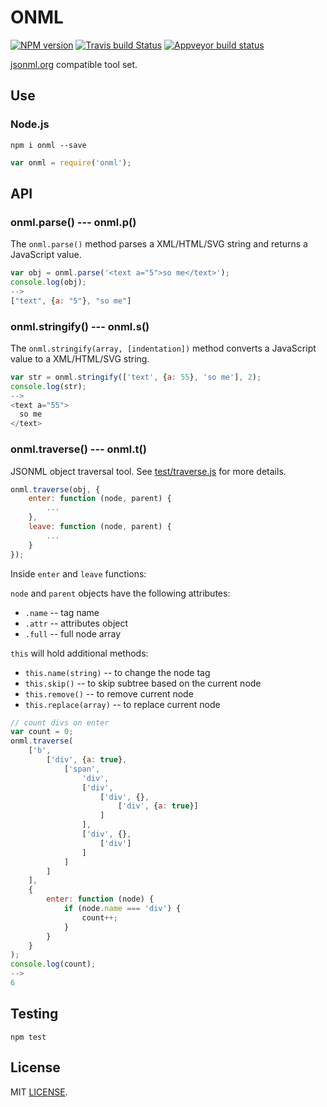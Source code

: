 # ONML

[![NPM version](https://img.shields.io/npm/v/onml.svg)](https://www.npmjs.org/package/onml)
[![Travis build Status](https://travis-ci.org/drom/onml.svg?branch=master)](https://travis-ci.org/drom/onml)
[![Appveyor build status](https://ci.appveyor.com/api/projects/status/pu0ig4ajhcsqlhjm?svg=true)](https://ci.appveyor.com/project/drom/onml)

[jsonml.org](http://www.jsonml.org/) compatible tool set.

## Use
### Node.js

```
npm i onml --save
```

```js
var onml = require('onml');
```

## API
### onml.parse() --- onml.p()
The `onml.parse()` method parses a XML/HTML/SVG string and returns a JavaScript value.

```js
var obj = onml.parse('<text a="5">so me</text>');
console.log(obj);
-->
["text", {a: "5"}, "so me"]
```

### onml.stringify() --- onml.s()
The `onml.stringify(array, [indentation])` method converts a JavaScript value to a XML/HTML/SVG string.

```js
var str = onml.stringify(['text', {a: 55}, 'so me'], 2);
console.log(str);
-->
<text a="55">
  so me
</text>
```

### onml.traverse() --- onml.t()
JSONML object traversal tool. See [test/traverse.js](test/traverse.js) for more details.

```js
onml.traverse(obj, {
    enter: function (node, parent) {
        ...
    },
    leave: function (node, parent) {
        ...
    }
});
```
Inside `enter` and `leave` functions:

`node` and `parent` objects have the following attributes:
  * `.name` -- tag name
  * `.attr` -- attributes object
  * `.full` -- full node array

`this` will hold additional methods:
  * `this.name(string)` -- to change the node tag
  * `this.skip()` -- to skip subtree based on the current node
  * `this.remove()` -- to remove current node
  * `this.replace(array)` -- to replace current node

```js
// count divs on enter
var count = 0;
onml.traverse(
    ['b',
        ['div', {a: true},
            ['span',
                'div',
                ['div',
                    ['div', {},
                        ['div', {a: true}]
                    ]
                ],
                ['div', {},
                    ['div']
                ]
            ]
        ]
    ],
    {
        enter: function (node) {
            if (node.name === 'div') {
                count++;
            }
        }
    }
);
console.log(count);
-->
6
```

## Testing
`npm test`

## License
MIT [LICENSE](https://github.com/drom/onml/blob/master/LICENSE).

